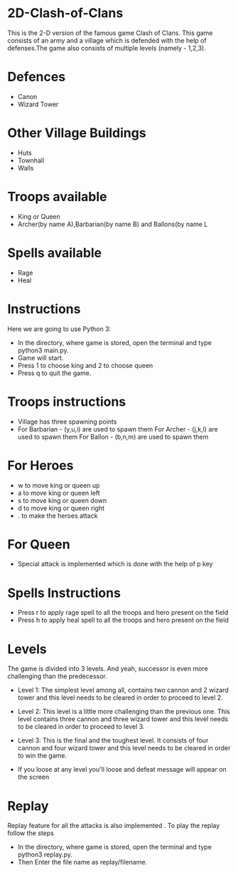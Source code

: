 # 2D-Clash-of-Clans
This is the 2-D version of the famous game Clash of Clans. This game consists of an army and a village which is defended with the help of defenses.The game also consists of multiple levels (namely - 1,2,3).

# Defences
* Canon
* Wizard Tower

# Other Village Buildings
* Huts
* Townhall
* Walls

# Troops available
* King or Queen
* Archer(by name A),Barbarian(by name B) and Ballons(by name L

# Spells available
* Rage
*  Heal

# Instructions

Here we are going to use Python 3:

* In the directory, where game is stored, open the terminal and type python3 main.py.
* Game will start.
* Press 1 to choose king and 2 to choose queen
* Press q to quit the game.

# Troops instructions

* Village has three spawning points
* For Barbarian - (y,u,i) are used to spawn them For Archer - (j,k,l) are used to spawn them For Ballon - (b,n,m) are used to spawn them

# For Heroes

* w to move king or queen up
* a to move king or queen left
* s to move king or queen down
* d to move king or queen right
* . to make the heroes attack

# For Queen

* Special attack is implemented which is done with the help of p key

# Spells Instructions

* Press r to apply rage spell to all the troops and hero present on the field
* Press h to apply heal spell to all the troops and hero present on the field

# Levels

The game is divided into 3 levels. And yeah, successor is even more challenging than the predecessor.

* Level 1: The simplest level among all, contains two cannon and 2 wizard tower and this level needs to be cleared in order to proceed to level 2.

* Level 2: This level is a little more challenging than the previous one. This level contains three cannon and three wizard tower and this level needs to be cleared in order to proceed to level 3.

* Level 3: This is the final and the toughest level. It consists of four cannon and four wizard tower and this level needs to be cleared in order to win the game.

* If you loose at any level you'll loose and defeat message will appear on the screen

# Replay

Replay feature for all the attacks is also implemented . To play the replay follow the steps

* In the directory, where game is stored, open the terminal and type python3 replay.py.
* Then Enter the file name as replay/filename.
